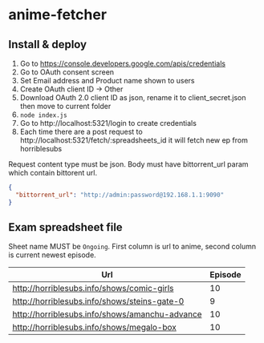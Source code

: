 # anime-fetcher

## Install & deploy

1. Go to https://console.developers.google.com/apis/credentials
2. Go to OAuth consent screen
3. Set Email address and Product name shown to users
4. Create OAuth client ID -> Other
5. Download OAuth 2.0 client ID as json, rename it to client_secret.json then move to current folder
6. `node index.js`
7. Go to http://localhost:5321/login to create credentials
8. Each time there are a post request to http://localhost:5321/fetch/:spreadsheets_id it will fetch new ep from horriblesubs

Request content type must be json. Body must have bittorrent_url param which contain bittorent url.
```json
{
  "bittorrent_url": "http://admin:password@192.168.1.1:9090"
}
```

## Exam spreadsheet file
Sheet name MUST be `Ongoing`. First column is url to anime, second column is current newest episode.

| Url | Episode |
| --  | -- |
| http://horriblesubs.info/shows/comic-girls	| 10 |
| http://horriblesubs.info/shows/steins-gate-0	| 9 |
| http://horriblesubs.info/shows/amanchu-advance	| 10 |
| http://horriblesubs.info/shows/megalo-box	| 10 |

